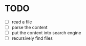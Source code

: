 # TODO

- [ ] read a file
- [ ] parse the content
- [ ] put the content into search engine
- [ ] recursively find files